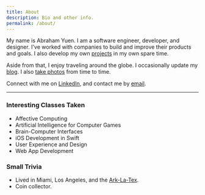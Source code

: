 ```yaml
---
title: About
description: Bio and other info.
permalink: /about/
---
```

My name is Abraham Yuen. I am a software engineer, developer, and designer. I've worked with companies to build and improve their products and goals. I also develop my own [projects](/projects/) in my own spare time.

Aside from that, I enjoy traveling around the globe. I occasionally update my [blog](/blog/). I also [take photos](https://www.flickr.com/photos/147405623@N04/) from time to time.

Connect with me on [LinkedIn](https://www.linkedin.com/in/yuenabraham/), and contact me by [email](/contact/).

---

### Interesting Classes Taken
- Affective Computing
- Artificial Intelligence for Computer Games
- Brain-Computer Interfaces
- iOS Development in Swift
- User Experience and Design
- Web App Development

### Small Trivia
- Lived in Miami, Los Angeles, and the [Ark-La-Tex](https://en.wikipedia.org/wiki/Ark-La-Tex).
- Coin collector.
